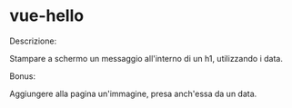 # vue-hello

Descrizione:

Stampare a schermo un messaggio all'interno di un h1, utilizzando i data.

Bonus:

Aggiungere alla pagina un'immagine, presa anch'essa da un data.